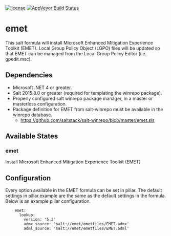 [![license](https://img.shields.io/github/license/plus3it/emet-formula.svg)](./LICENSE)
[![AppVeyor Build Status](https://ci.appveyor.com/api/projects/status/github/plus3it/emet-formula?branch=master&svg=true)](https://ci.appveyor.com/project/plus3it/emet-formula)

# emet

This salt formula will install Microsoft Enhanced Mitigation Experience Toolkit
(EMET). Local Group Policy Object (LGPO) files will be updated so that EMET can
be managed from the Local Group Policy Editor (i.e. gpedit.msc).

## Dependencies
- Microsoft .NET 4 or greater.
- Salt 2015.8.0 or greater (required for templating the winrepo package).
- Properly configured salt winrepo package manager, in a master or
masterless configuration.
- Package definition for EMET from salt-winrepo must be available in the
winrepo database.
    - https://github.com/saltstack/salt-winrepo/blob/master/emet.sls

## Available States

### emet

Install Microsoft Enhanced Mitigation Experience Toolkit (EMET)

## Configuration
Every option available in the EMET formula can be set in pillar. The default
settings in pillar.example are the same as the default settings in the formula.
Below is an example pillar configuration.

```
    emet:
      lookup:
        version: '5.2'
        admx_source: 'salt://emet/emetfiles/EMET.admx'
        adml_source: 'salt://emet/emetfiles/EMET.adml'
```
